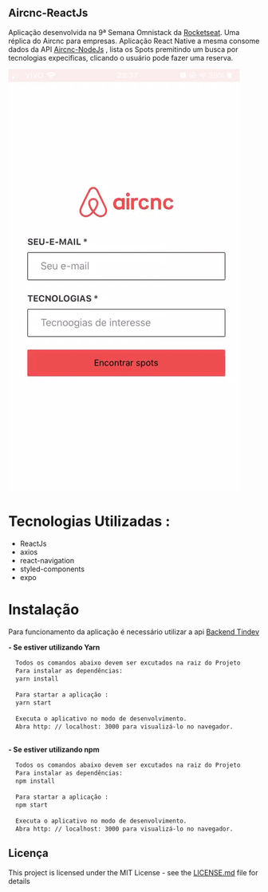 ## Aircnc-ReactJs
Aplicação desenvolvida na 9ª Semana Omnistack da <a href="https://rocketseat.com.br" target="_blank"> Rocketseat</a>.
Uma réplica do Aircnc para empresas.
Aplicação React Native a mesma consome dados da API <a href="https://github.com/DanielSilvado/Aircnc-NojeJs" target="_blank">Aircnc-NodeJs</a> 
, lista os Spots premitindo um busca por tecnologias expecificas, clicando o usuário pode fazer uma reserva. 

![App Aircnc Demo](aircnc-mobile-gif.gif)  

# Tecnologias Utilizadas :

* ReactJs
* axios
* react-navigation
* styled-components
* expo

# Instalação
Para funcionamento da aplicação é necessário utilizar a api <a href="https://github.com/Montezi/Backend_Tindev" target="_blank"> Backend Tindev </a>

**- Se estiver utilizando Yarn**
```
  Todos os comandos abaixo devem ser excutados na raiz do Projeto 
  Para instalar as dependências:
  yarn install   
  
  Para startar a aplicação :
  yarn start 
  
  Executa o aplicativo no modo de desenvolvimento.
  Abra http: // localhost: 3000 para visualizá-lo no navegador. 
   
```

**- Se estiver utilizando npm**
```
  Todos os comandos abaixo devem ser excutados na raiz do Projeto 
  Para instalar as dependências:
  npm install   
  
  Para startar a aplicação :
  npm start 
  
  Executa o aplicativo no modo de desenvolvimento.
  Abra http: // localhost: 3000 para visualizá-lo no navegador. 

```

## Licença

This project is licensed under the MIT License - see the [LICENSE.md](LICENSE.md) file for details
